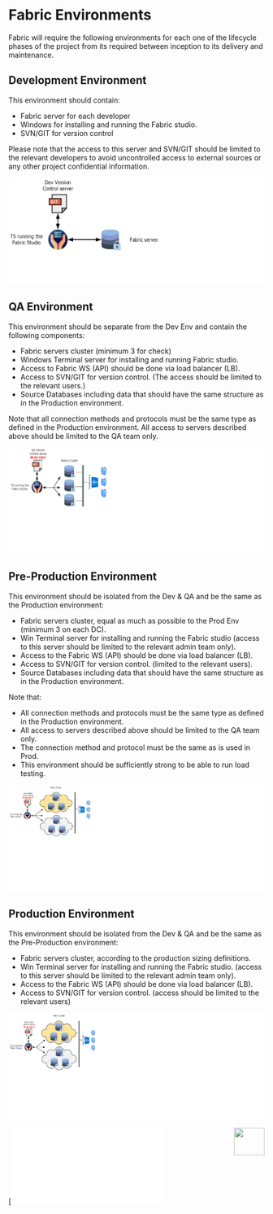 # Fabric Environments

Fabric will require the following environments for each one of the lifecycle phases of the project from its required between inception to its delivery and maintenance.

## Development Environment

This environment should contain:
- Fabric server for each developer
- Windows for installing and running the Fabric studio.
- SVN/GIT for version control

Please note that the access to this server and SVN/GIT should be limited to the relevant developers to avoid uncontrolled access to external sources or any other project confidential information.

<img src="/articles/99_fabric_infras/devops/images/01_devop-devEnv.png">




## QA Environment

This environment should be separate from the Dev Env and contain the following components:

- Fabric servers cluster (minimum 3 for check)
- Windows Terminal server for installing and running Fabric studio.
- Access to Fabric WS (API) should be done via load balancer (LB).
- Access to SVN/GIT for version control. (The access should be limited to the relevant users.)
- Source Databases including data that should have the same structure as in the Production environment.


Note that all connection methods and protocols must be the same type as defined in the Production environment. 
All access to servers described above should be limited to the QA team only.

<img src="/articles/99_fabric_infras/devops/images/02_devop-QAEnv.png">


## Pre-Production Environment

This environment should be isolated from the Dev & QA and be the same as the Production environment:

- Fabric servers cluster, equal as much as possible to the Prod Env (minimum 3 on each DC).
- Win Terminal server for installing and running the Fabric studio (access to this server should be limited to the relevant admin team only).
- Access to the Fabric WS (API) should be done via load balancer (LB).
- Access to SVN/GIT for version control. (limited to the relevant users).
- Source Databases including data that should have the same structure as in the Production environment.


Note that:
- All connection methods and protocols must be the same type as defined in the Production environment. 
- All access to servers described above should be limited to the QA team only.
- The connection method and protocol must be the same as is used in Prod. 
- This environment should be sufficiently strong to be able to run load testing. 


<img src="/articles/99_fabric_infras/devops/images/03_devop-preProdEnv.png">


## Production Environment
This environment should be isolated from the Dev & QA and be the same as the Pre-Production environment:

- Fabric servers cluster, according to the production sizing definitions.
- Win Terminal server for installing and running the Fabric studio. (access to this server should be limited to the relevant admin team only).
- Access to the Fabric WS (API) should be done via load balancer (LB).
- Access to SVN/GIT for version control. (access should be limited to the relevant users)

<img src="/articles/99_fabric_infras/devops/images/04_devop-prodEnv.png">





[![Previous](/articles/99_fabric_infras/devops/01_fabric_security_overview.md)[<img align="right" width="60" height="54" src="/articles/images/Next.png">](/articles/99_fabric_infras/devops/03_fabric_and_cassandra_hardening.md)
